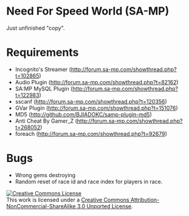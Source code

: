 Need For Speed World (SA-MP)
============================
Just unfinished "copy".

Requirements
===========
* Incognito's Streamer (http://forum.sa-mp.com/showthread.php?t=102865)
* Audio Plugin (http://forum.sa-mp.com/showthread.php?t=82162)
* SA:MP MySQL Plugin (http://forum.sa-mp.com/showthread.php?t=122983)
* sscanf (http://forum.sa-mp.com/showthread.php?t=120356)
* GVar Plugin (http://forum.sa-mp.com/showthread.php?t=151076)
* MD5 (http://github.com/BJIADOKC/samp-plugin-md5)
* Anti Cheat By Gamer_Z (http://forum.sa-mp.com/showthread.php?t=268052)
* foreach (http://forum.sa-mp.com/showthread.php?t=92679)

Bugs
====
* Wrong gems destroying
* Random reset of race id and race index for players in race.

<a rel="license" href="http://creativecommons.org/licenses/by-nc-sa/3.0/"><img alt="Creative Commons License" style="border-width:0" src="http://i.creativecommons.org/l/by-nc-sa/3.0/88x31.png" /></a><br />This work is licensed under a <a rel="license" href="http://creativecommons.org/licenses/by-nc-sa/3.0/">Creative Commons Attribution-NonCommercial-ShareAlike 3.0 Unported License</a>.
